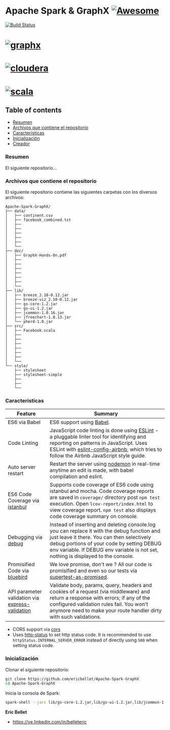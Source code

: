 # Apache Spark & GraphX [![Awesome](https://cdn.rawgit.com/sindresorhus/awesome/d7305f38d29fed78fa85652e3a63e154dd8e8829/media/badge.svg)](https://github.com/sindresorhus/awesome)

[![Build Status](https://img.shields.io/travis/KunalKapadia/express-mongoose-es6-rest-api/master.svg?style=flat-square)](https://travis-ci.org/KunalKapadia/express-mongoose-es6-rest-api)

# [![graphx](http://spark.apache.org/docs/latest/img/graphx_logo.png)](http://spark.apache.org/graphx/)
# [![cloudera](http://g33ktalk.com/wp-content/uploads/2013/07/cloudera.jpg)](https://www.cloudera.com/)
# [![scala](https://dnsta5v53r71w.cloudfront.net/images/why-scala/scala-logo.png)](http://www.scala-lang.org/)
## Table of contents

* [Resumen](#resumen)
* [Archivos que contiene el repositorio](#archivos-que-contiene-el-repositorio)
* [Características](#características)
* [Inicialización](#inicialización)
* [Creador](#creador)


### Resumen

El siguiente repositorio...

### Archivos que contiene el repositorio

El siguiente repositorio contiene las siguientes carpetas con los diversos archivos:

```
Apache-Spark-GraphX/
├── data/
│   ├── continent.csv
│   ├── facebook_combined.txt
│   ├── 
│   ├── 
│   ├── 
│   ├── 
│   ├── 
│   └── 
├── doc/
│   ├── GraphX-Hands-On.pdf
│   ├── 
│   ├── 
│   ├── 
│   ├── 
│   ├── 
│   ├── 
│   └── 
├── lib/
│   ├── breeze_2.10-0.12.jar 
│   ├── breeze-viz_2.10-0.12.jar
│   ├── gs-core-1.2.jar
│   ├── gs-ui-1.2.jar
│   ├── jcommon-1.0.16.jar
│   ├── jfreechart-1.0.13.jar 
│   └── pherd-1.0.jar
├── src/
│   ├── Facebook.scala
│   ├── 
│   ├── 
│   ├── 
│   ├── 
│   ├── 
│   ├── 
│   └── 
└── style/
    ├── stylesheet
    ├── stylesheet-simple
    ├── 
    ├── 
    └── 
```

### Características

| Feature                                | Summary                                                                                                                                                                                                                                                     |
|----------------------------------------|-------------------------------------------------------------------------------------------------------------------------------------------------------------------------------------------------------------------------------------------------------------|
| ES6 via Babel                  	 	 | ES6 support using [Babel](https://babeljs.io/).  |
| Code Linting               			 | JavaScript code linting is done using [ESLint](http://eslint.org) - a pluggable linter tool for identifying and reporting on patterns in JavaScript. Uses ESLint with [eslint-config-airbnb](https://github.com/airbnb/javascript/tree/master/packages/eslint-config-airbnb), which tries to follow the Airbnb JavaScript style guide.                                                                                                |
| Auto server restart                  	 | Restart the server using [nodemon](https://github.com/remy/nodemon) in real-time anytime an edit is made, with babel compilation and eslint.                                                                                                                                                                            |
| ES6 Code Coverage via [istanbul](https://www.npmjs.com/package/istanbul)                  | Supports code coverage of ES6 code using istanbul and mocha. Code coverage reports are saved in `coverage/` directory post `npm test` execution. Open `lcov-report/index.html` to view coverage report. `npm test` also displays code coverage summary on console.                                                                                                                                                                            |
| Debugging via [debug](https://www.npmjs.com/package/debug)           | Instead of inserting and deleting console.log you can replace it with the debug function and just leave it there. You can then selectively debug portions of your code by setting DEBUG env variable. If DEBUG env variable is not set, nothing is displayed to the console.                       |
| Promisified Code via [bluebird](https://github.com/petkaantonov/bluebird)           | We love promise, don't we ? All our code is promisified and even so our tests via [supertest-as-promised](https://www.npmjs.com/package/supertest-as-promised).                       |
| API parameter validation via [express-validation](https://www.npmjs.com/package/express-validation)           | Validate body, params, query, headers and cookies of a request (via middleware) and return a response with errors; if any of the configured validation rules fail. You won't anymore need to make your route handler dirty with such validations. |

- CORS support via [cors](https://github.com/troygoode/node-cors)
- Uses [http-status](https://www.npmjs.com/package/http-status) to set http status code. It is recommended to use `httpStatus.INTERNAL_SERVER_ERROR` instead of directly using `500` when setting status code.

### Inicialización

Clonar el siguiente repositorio:
```sh
git clone https://github.com/ericbellet/Apache-Spark-GraphX
cd Apache-Spark-GraphX
```
Inicia la consola de Spark:
```sh
spark-shell --jars lib/gs-core-1.2.jar,lib/gs-ui-1.2.jar,lib/jcommon-1.0.16.jar,lib/jfreechart-1.0.13.jar,lib/breeze_2.10-0.12.jar,lib/breeze-viz_2.10-0.12.jar,lib/pherd-1.0.jar -i Facebook.scala

```

**Eric Bellet**

* <https://ve.linkedin.com/in/belleteric>
